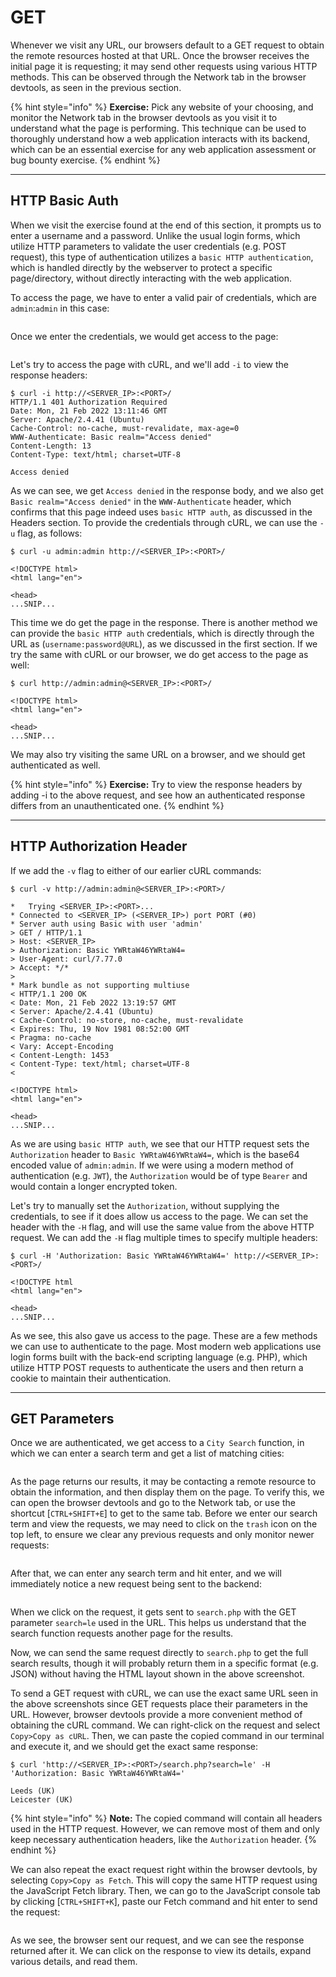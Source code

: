 # GET

Whenever we visit any URL, our browsers default to a GET request to obtain the remote resources hosted at that URL. Once the browser receives the initial page it is requesting; it may send other requests using various HTTP methods. This can be observed through the Network tab in the browser devtools, as seen in the previous section.

{% hint style="info" %}
**Exercise:** Pick any website of your choosing, and monitor the Network tab in the browser devtools as you visit it to understand what the page is performing. This technique can be used to thoroughly understand how a web application interacts with its backend, which can be an essential exercise for any web application assessment or bug bounty exercise.
{% endhint %}

***

## HTTP Basic Auth

When we visit the exercise found at the end of this section, it prompts us to enter a username and a password. Unlike the usual login forms, which utilize HTTP parameters to validate the user credentials (e.g. POST request), this type of authentication utilizes a `basic HTTP authentication`, which is handled directly by the webserver to protect a specific page/directory, without directly interacting with the web application.

To access the page, we have to enter a valid pair of credentials, which are `admin`:`admin` in this case:

<figure><img src="../../../../.gitbook/assets/image (2) (1) (1) (1) (1) (1).png" alt=""><figcaption></figcaption></figure>

Once we enter the credentials, we would get access to the page:

<figure><img src="../../../../.gitbook/assets/image (1) (1) (1) (1) (1) (1) (1) (1).png" alt=""><figcaption></figcaption></figure>

Let's try to access the page with cURL, and we'll add `-i` to view the response headers:

```shell-session
$ curl -i http://<SERVER_IP>:<PORT>/
HTTP/1.1 401 Authorization Required
Date: Mon, 21 Feb 2022 13:11:46 GMT
Server: Apache/2.4.41 (Ubuntu)
Cache-Control: no-cache, must-revalidate, max-age=0
WWW-Authenticate: Basic realm="Access denied"
Content-Length: 13
Content-Type: text/html; charset=UTF-8

Access denied
```

As we can see, we get `Access denied` in the response body, and we also get `Basic realm="Access denied"` in the `WWW-Authenticate` header, which confirms that this page indeed uses `basic HTTP auth`, as discussed in the Headers section. To provide the credentials through cURL, we can use the `-u` flag, as follows:

```shell-session
$ curl -u admin:admin http://<SERVER_IP>:<PORT>/

<!DOCTYPE html>
<html lang="en">

<head>
...SNIP...
```

This time we do get the page in the response. There is another method we can provide the `basic HTTP auth` credentials, which is directly through the URL as (`username:password@URL`), as we discussed in the first section. If we try the same with cURL or our browser, we do get access to the page as well:

```shell-session
$ curl http://admin:admin@<SERVER_IP>:<PORT>/

<!DOCTYPE html>
<html lang="en">

<head>
...SNIP...
```

We may also try visiting the same URL on a browser, and we should get authenticated as well.

{% hint style="info" %}
**Exercise:** Try to view the response headers by adding -i to the above request, and see how an authenticated response differs from an unauthenticated one.
{% endhint %}

***

## HTTP Authorization Header

If we add the `-v` flag to either of our earlier cURL commands:

```shell-session
$ curl -v http://admin:admin@<SERVER_IP>:<PORT>/

*   Trying <SERVER_IP>:<PORT>...
* Connected to <SERVER_IP> (<SERVER_IP>) port PORT (#0)
* Server auth using Basic with user 'admin'
> GET / HTTP/1.1
> Host: <SERVER_IP>
> Authorization: Basic YWRtaW46YWRtaW4=
> User-Agent: curl/7.77.0
> Accept: */*
> 
* Mark bundle as not supporting multiuse
< HTTP/1.1 200 OK
< Date: Mon, 21 Feb 2022 13:19:57 GMT
< Server: Apache/2.4.41 (Ubuntu)
< Cache-Control: no-store, no-cache, must-revalidate
< Expires: Thu, 19 Nov 1981 08:52:00 GMT
< Pragma: no-cache
< Vary: Accept-Encoding
< Content-Length: 1453
< Content-Type: text/html; charset=UTF-8
< 

<!DOCTYPE html>
<html lang="en">

<head>
...SNIP...
```

As we are using `basic HTTP auth`, we see that our HTTP request sets the `Authorization` header to `Basic YWRtaW46YWRtaW4=`, which is the base64 encoded value of `admin:admin`. If we were using a modern method of authentication (e.g. `JWT`), the `Authorization` would be of type `Bearer` and would contain a longer encrypted token.

Let's try to manually set the `Authorization`, without supplying the credentials, to see if it does allow us access to the page. We can set the header with the `-H` flag, and will use the same value from the above HTTP request. We can add the `-H` flag multiple times to specify multiple headers:

```shell-session
$ curl -H 'Authorization: Basic YWRtaW46YWRtaW4=' http://<SERVER_IP>:<PORT>/

<!DOCTYPE html
<html lang="en">

<head>
...SNIP...
```

As we see, this also gave us access to the page. These are a few methods we can use to authenticate to the page. Most modern web applications use login forms built with the back-end scripting language (e.g. PHP), which utilize HTTP POST requests to authenticate the users and then return a cookie to maintain their authentication.

***

## GET Parameters

Once we are authenticated, we get access to a `City Search` function, in which we can enter a search term and get a list of matching cities:

<figure><img src="../../../../.gitbook/assets/image (2) (1) (1) (1) (1) (1) (1).png" alt=""><figcaption></figcaption></figure>

As the page returns our results, it may be contacting a remote resource to obtain the information, and then display them on the page. To verify this, we can open the browser devtools and go to the Network tab, or use the shortcut \[`CTRL+SHIFT+E`] to get to the same tab. Before we enter our search term and view the requests, we may need to click on the `trash` icon on the top left, to ensure we clear any previous requests and only monitor newer requests:

<figure><img src="../../../../.gitbook/assets/image (3) (1) (1).png" alt=""><figcaption></figcaption></figure>

After that, we can enter any search term and hit enter, and we will immediately notice a new request being sent to the backend:

<figure><img src="../../../../.gitbook/assets/image (4).png" alt=""><figcaption></figcaption></figure>

When we click on the request, it gets sent to `search.php` with the GET parameter `search=le` used in the URL. This helps us understand that the search function requests another page for the results.

Now, we can send the same request directly to `search.php` to get the full search results, though it will probably return them in a specific format (e.g. JSON) without having the HTML layout shown in the above screenshot.

To send a GET request with cURL, we can use the exact same URL seen in the above screenshots since GET requests place their parameters in the URL. However, browser devtools provide a more convenient method of obtaining the cURL command. We can right-click on the request and select `Copy>Copy as cURL`. Then, we can paste the copied command in our terminal and execute it, and we should get the exact same response:

```shell-session
$ curl 'http://<SERVER_IP>:<PORT>/search.php?search=le' -H 'Authorization: Basic YWRtaW46YWRtaW4='

Leeds (UK)
Leicester (UK)
```

{% hint style="info" %}
**Note:** The copied command will contain all headers used in the HTTP request. However, we can remove most of them and only keep necessary authentication headers, like the `Authorization` header.
{% endhint %}

We can also repeat the exact request right within the browser devtools, by selecting `Copy>Copy as Fetch`. This will copy the same HTTP request using the JavaScript Fetch library. Then, we can go to the JavaScript console tab by clicking \[`CTRL+SHIFT+K`], paste our Fetch command and hit enter to send the request:

<figure><img src="../../../../.gitbook/assets/image (5).png" alt=""><figcaption></figcaption></figure>

As we see, the browser sent our request, and we can see the response returned after it. We can click on the response to view its details, expand various details, and read them.
